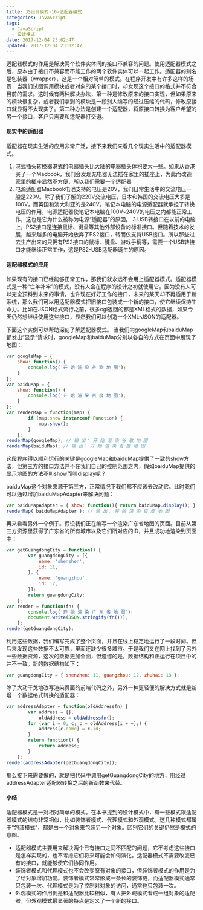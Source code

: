 ```yaml
---
title: JS设计模式-16-适配器模式
categories: JavaScript
tags:
  - JavaScript
  - 设计模式
date: 2017-12-04 23:02:47
updated: 2017-12-04 23:02:47
---
```


适配器模式的作用是解决两个软件实体间的接口不兼容的问题。使用适配器模式之后，原本由于接口不兼容而不能工作的两个软件实体可以一起工作。适配器的别名是包装器（wrapper），这是一个相对简单的模式。在程序开发中有许多这样的场景：当我们试图调用模块或者对象的某个接口时，却发现这个接口的格式并不符合目前的需求。这时候有两种解决办法，第一种是修改原来的接口实现，但如果原来的模块很复杂，或者我们拿到的模块是一段别人编写的经过压缩的代码，修改原接口就显得不太现实了。第二种办法是创建一个适配器，将原接口转换为客户希望的另一个接口，客户只需要和适配器打交道。

#### 现实中的适配器
适配器在现实生活的应用非常广泛，接下来我们来看几个现实生活中的适配器模式。
1. 港式插头转换器港式的电器插头比大陆的电器插头体积要大一些。如果从香港买了一个Macbook，我们会发现充电器无法插在家里的插座上，为此而改造家里的插座显然不方便，所以我们需要一个适配器
2. 电源适配器Macbook电池支持的电压是20V，我们日常生活中的交流电压一般是220V。除了我们了解的220V交流电压，日本和韩国的交流电压大多是100V，而英国和澳大利亚的是240V。笔记本电脑的电源适配器就承担了转换电压的作用，电源适配器使笔记本电脑在100V~240V的电压之内都能正常工作，这也是它为什么被称为电源“适配器”的原因。
3.USB转接口在以前的电脑上，PS2接口是连接鼠标、键盘等其他外部设备的标准接口。但随着技术的发展，越来越多的电脑开始放弃了PS2接口，转而仅支持USB接口。所以那些过去生产出来的只拥有PS2接口的鼠标、键盘、游戏手柄等，需要一个USB转接口才能继续正常工作，这是PS2-USB适配器诞生的原因。

#### 适配器模式的应用
如果现有的接口已经能够正常工作，那我们就永远不会用上适配器模式。适配器模式是一种“亡羊补牢”的模式，没有人会在程序的设计之初就使用它。因为没有人可以完全预料到未来的事情，也许现在好好工作的接口，未来的某天却不再适用于新系统，那么我们可以用适配器模式把旧接口包装成一个新的接口，使它继续保持生命力。比如在JSON格式流行之前，很多cgi返回的都是XML格式的数据，如果今天仍然想继续使用这些接口，显然我们可以创造一个XML-JSON的适配器。

下面这个实例可以帮助深刻了解适配器模式。
当我们向googleMap和baiduMap都发出“显示”请求时，googleMap和baiduMap分别以各自的方式在页面中展现了地图：
```js
var googleMap = {
	show: function() {
		console.log('开 始 渲 染 谷 歌 地 图');
	}
};
var baiduMap = {
	show: function() {
		console.log('开 始 渲 染 百 度 地 图');
	}
};
var renderMap = function(map) {
		if (map.show instanceof Function) {
			map.show();
		}
	};
renderMap(googleMap); // 输 出： 开 始 渲 染 谷 歌 地 图
renderMap(baiduMap); // 输 出： 开 始 渲 染 百 度 地 图
```
这段程序得以顺利运行的关键是googleMap和baiduMap提供了一致的show方法，但第三方的接口方法并不在我们自己的控制范围之内，假如baiduMap提供的显示地图的方法不叫show而叫display呢？

baiduMap这个对象来源于第三方，正常情况下我们都不应该去改动它。此时我们可以通过增加baiduMapAdapter来解决问题：
```js
var baiduMapAdapter = { show: function(){ return baiduMap.display(); } };
renderMap( baiduMapAdapter ); // 输 出： 开 始 渲 染 百 度 地 图
```

再来看看另外一个例子。假设我们正在编写一个渲染广东省地图的页面。目前从第三方资源里获得了广东省的所有城市以及它们所对应的ID，并且成功地渲染到页面中：
```js
var getGuangdongCity = function() {
		var guangdongCity = [{
			name: 'shenzhen',
			id: 11,
		}, {
			name: 'guangzhou',
			id: 12,
		}];
		return guangdongCity;
	};
var render = function(fn) {
		console.log('开 始 渲 染 广 东 省 地 图');
		document.write(JSON.stringify(fn()));
	};
render(getGuangdongCity);
```
利用这些数据，我们编写完成了整个页面，并且在线上稳定地运行了一段时间。但后来发现这些数据不太可靠，里面还缺少很多城市。于是我们又在网上找到了另外一些数据资源，这次的数据更加全面，但遗憾的是，数据结构和正运行在项目中的并不一致。新的数据结构如下：
```js
var guangdongCity = { shenzhen: 11, guangzhou: 12, zhuhai: 13 };
```
除了大动干戈地改写渲染页面的前端代码之外，另外一种更轻便的解决方式就是新增一个数据格式转换的适配器：
```js
var addressAdapter = function(oldAddressfn) {
		var address = {},
			oldAddress = oldAddressfn();
		for (var i = 0, c; c = oldAddress[i + +];) {
			address[c.name] = c.id;
		}
		return function() {
			return address;
		}
	};
render(addressAdapter(getGuangdongCity));
```
那么接下来需要做的，就是把代码中调用getGuangdongCity的地方，用经过addressAdapter适配器转换之后的新函数来代替。

#### 小结
适配器模式是一对相对简单的模式。在本书提到的设计模式中，有一些模式跟适配器模式的结构非常相似，比如装饰者模式、代理模式和外观模式。这几种模式都属于“包装模式”，都是由一个对象来包装另一个对象。区别它们的关键仍然是模式的意图。
- 适配器模式主要用来解决两个已有接口之间不匹配的问题，它不考虑这些接口是怎样实现的，也不考虑它们将来可能会如何演化。适配器模式不需要改变已有的接口，就能够使它们协同作用。
- 装饰者模式和代理模式也不会改变原有对象的接口，但装饰者模式的作用是为了给对象增加功能。装饰者模式常常形成一条长的装饰链，而适配器模式通常只包装一次。代理模式是为了控制对对象的访问，通常也只包装一次。
- 外观模式的作用倒是和适配器比较相似，有人把外观模式看成一组对象的适配器，但外观模式最显著的特点是定义了一个新的接口。
